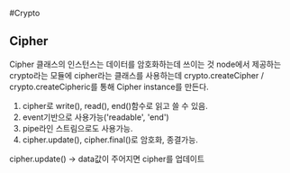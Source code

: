 #Crypto

## Cipher
Cipher 클래스의 인스턴스는 데이터를 암호화하는데 쓰이는 것
node에서 제공하는 crypto라는 모듈에 cipher라는 클래스를 사용하는데
crypto.createCipher / crypto.createCipheric를 통해 Cipher instance를 만든다.

1. cipher로 write(), read(), end()함수로 읽고 쓸 수 있음.
2. event기반으로 사용가능('readable', 'end')
3. pipe라인 스트림으로도 사용가능.
4. cipher.update(), cipher.final()로 암호화, 종결가능.

cipher.update()
-> data값이 주어지면 cipher를 업데이트 